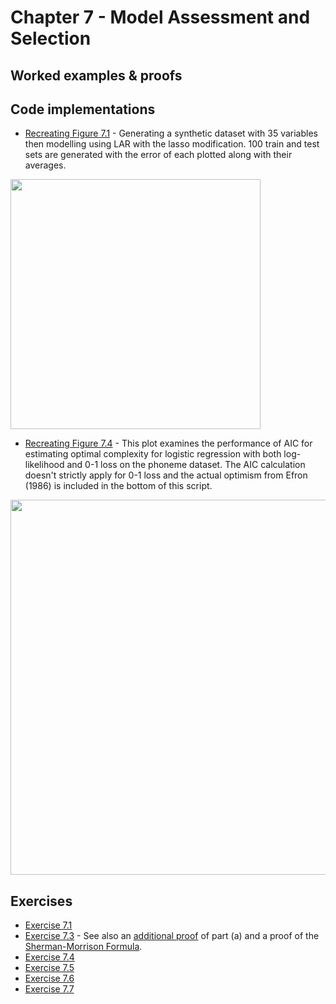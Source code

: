 # Chapter 7 - Model Assessment and Selection 

## Worked examples & proofs

## Code implementations

* [Recreating Figure 7.1](https://github.com/alanjeffares/elements-of-statistical-learning/blob/master/chapter-7/code/figure_7.1.R) - Generating a synthetic dataset with 35 variables then modelling using LAR with the lasso modification. 100 train and test sets are generated with the error of each plotted along with their averages.
<img src="https://github.com/alanjeffares/elements-of-statistical-learning/blob/master/chapter-7/images/figure_7.1.png"  width="400">

* [Recreating Figure 7.4](https://github.com/alanjeffares/elements-of-statistical-learning/blob/master/chapter-7/code/figure_7.4.R) - This plot examines the performance of AIC for estimating optimal complexity for logistic regression with both log-likelihood and 0-1 loss on the phoneme dataset. The AIC calculation doesn't strictly apply for 0-1 loss and the actual optimism from Efron (1986) is included in the bottom of this script. 
<img src="https://github.com/alanjeffares/elements-of-statistical-learning/blob/master/chapter-7/images/figure_7.4.png"  width="600">


## Exercises
* [Exercise 7.1](https://github.com/alanjeffares/elements-of-statistical-learning/blob/master/chapter-7/exercises/exercise_7.1.pdf)
* [Exercise 7.3](https://github.com/alanjeffares/elements-of-statistical-learning/blob/master/chapter-7/exercises/exercise_7.3.pdf) - See also an [additional proof](https://github.com/alanjeffares/elements-of-statistical-learning/blob/master/chapter-5/exercises/exercise_5.13.pdf) of part (a) and a proof of the [Sherman-Morrison Formula](https://github.com/alanjeffares/elements-of-statistical-learning/blob/master/chapter-6/derivations/sherman-morrison.pdf).
* [Exercise 7.4](https://github.com/alanjeffares/elements-of-statistical-learning/blob/master/chapter-7/exercises/exercise_7.4.pdf)
* [Exercise 7.5](https://github.com/alanjeffares/elements-of-statistical-learning/blob/master/chapter-7/exercises/exercise_7.5.pdf)
* [Exercise 7.6](https://github.com/alanjeffares/elements-of-statistical-learning/blob/master/chapter-7/exercises/exercise_7.6.pdf)
* [Exercise 7.7](https://github.com/alanjeffares/elements-of-statistical-learning/blob/master/chapter-7/exercises/exercise_7.7.pdf)


